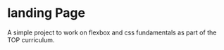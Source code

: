 # landing Page

A simple project to work on flexbox and css fundamentals as part of the TOP curriculum.